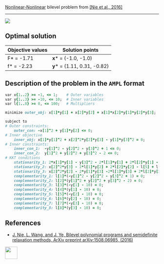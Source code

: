 [Nonlinear-Nonlinear](/BASBLib/NLP-NLP-problems) bilevel problem from [\[Nie et al., 2016\]][Nie et al., 2016]

---

![](/BASBLib/images/nwj_2016_02_eq.jpg)

## Optimal solution

Objective values   | Solution points              |
------------------ | ---------------------------- |
F* = -1.71         | __x__* = (-1.0, -1.0)        |
f* = -2.23         | __y__* = (1.11, 0.31, -0.82) |

## Description of the problem in the `AMPL` format

```ruby
var x{1..2} >= -1, <= 1;    # Outer variables
var y{1..3} >= -10, <= 10;  # Inner variables
var l{1..8} >= 0, <= 100;   # Multipliers

minimize outer_obj: x[1]*y[1] + x[2]*y[2] + x[1]*x[2]*y[1]*y[2]*y[3];

subject to
# Outer constraints:
    outer_con: -x[1]^2 + y[1]*y[2] <= 0;
# Inner objective
    inner_obj: x[1]*y[1]^2 + x[2]^2*y[2]*y[3] - y[1]*y[3]^2 = 0;
# Inner constraints:
    inner_con_1:  -y[1]^2 - y[2]^2 - y[3]^2 + 1 <= 0;
    inner_con_2:  y[1]^2 + y[2]^2 + y[3]^2 - 2 <= 0;
# KKT conditions
    stationarity_1: 2*x[1]*y[1] - y[3]^2 - 2*l[1]*y[1] + 2*l[2]*y[1] - l[3] + l[4] = 0;
    stationarity_2: x[2]^2*y[3] - 2*l[1]*y[2] + 2*l[2]*y[2] - l[5] + l[6] = 0;
    stationarity_3: x[2]^2*y[2] - 2*y[1]*y[3] -2*l[1]*y[3] + 2*l[2]*y[3] - l[7] + l[8] = 0;
    complementarity_1: l[1]*(-y[1]^2 - y[2]^2 - y[3]^2 + 1) = 0;
    complementarity_2: l[2]*(y[1]^2 + y[2]^2 + y[3]^2 - 2) = 0;
    complementarity_3: l[3]*(-y[1] - 10) = 0;
    complementarity_4: l[4]*(y[1] - 10) = 0;
    complementarity_5: l[5]*(-y[2] - 10) = 0;
    complementarity_6: l[6]*(y[2] - 10) = 0;
    complementarity_7: l[7]*(-y[3] - 10) = 0;
    complementarity_8: l[8]*(y[3] - 10) = 0;
```

##  References

 - [J. Nie, L. Wang, and J. Ye, Bilevel polynomial programs and semidefinite relaxation methods, ArXiv preprint arXiv:1508.06985, (2016)](https://arxiv.org/pdf/1508.06985v3.pdf)

[<img src="http://www.interupgrade.com/images/pfeil-backbutton.png" width="40" height="40">](/BASBLib/NLP-NLP-problems "Back to summary of NLP-NLP bilevel problems")

[Nie et al., 2016]: https://arxiv.org/pdf/1508.06985v3.pdf